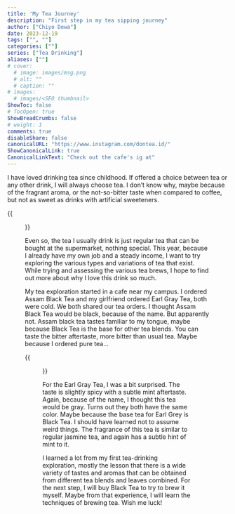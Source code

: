 ```yaml
---
title: 'My Tea Journey'
description: "First step in my tea sipping journey"
author: ["Chiyo Dewa"]
date: 2023-12-19
tags: ["", ""]
categories: [""]
series: ["Tea Drinking"]
aliases: [""]
# cover:
  # image: images/msg.png
  # alt: ""
  # caption: ""
# images:
  # images/<SEO thumbnail>
ShowToc: false
# TocOpen: true
ShowBreadCrumbs: false
# weight: 1
comments: true
disableShare: false
canonicalURL: "https://www.instagram.com/dontea.id/"
ShowCanonicalLink: true
CanonicalLinkText: "Check out the cafe's ig at"
---
```

I have loved drinking tea since childhood. If offered a choice between tea or any other drink, I will always choose tea. I don’t know why, maybe because of the fragrant aroma, or the not-so-bitter taste when compared to coffee, but not as sweet as drinks with artificial sweeteners.

{{<figure width=168 height=300 alt="Tea cup front picture" class="floatright" src="https://chiyodewa74.github.io/posts/my-tea-journey/tea-front.jpg">}}

Even so, the tea I usually drink is just regular tea that can be bought at the supermarket, nothing special. This year, because I already have my own job and a steady income, I want to try exploring the various types and variations of tea that exist. While trying and assessing the various tea brews, I hope to find out more about why I love this drink so much.

My tea exploration started in a cafe near my campus. I ordered Assam Black Tea and my girlfriend ordered Earl Gray Tea, both were cold. We both shared our tea orders. I thought Assam Black Tea would be black, because of the name. But apparently not. Assam black tea tastes familiar to my tongue, maybe because Black Tea is the base for other tea blends. You can taste the bitter aftertaste, more bitter than usual tea. Maybe because I ordered pure tea…

{{<figure width=168 height=300 alt="Tea cup back picture" class="floatleft" src="https://chiyodewa74.github.io/posts/my-tea-journey/tea-back.jpg">}}

For the Earl Gray Tea, I was a bit surprised. The taste is slightly spicy with a subtle mint aftertaste. Again, because of the name, I thought this tea would be gray. Turns out they both have the same color. Maybe because the base tea for Earl Grey is Black Tea. I should have learned not to assume weird things. The fragrance of this tea is similar to regular jasmine tea, and again has a subtle hint of mint to it.

I learned a lot from my first tea-drinking exploration, mostly the lesson that there is a wide variety of tastes and aromas that can be obtained from different tea blends and leaves combined. For the next step, I will buy Black Tea to try to brew it myself. Maybe from that experience, I will learn the techniques of brewing tea. Wish me luck!